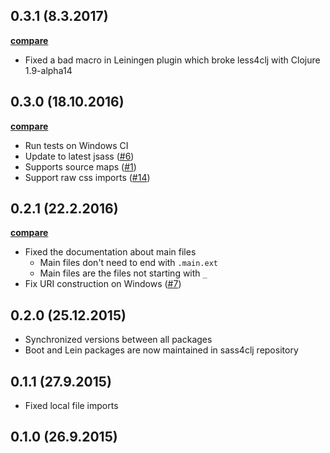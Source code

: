 ## 0.3.1 (8.3.2017)

**[compare](https://github.com/Deraen/sass4clj/compare/0.3.0...0.3.1)**

- Fixed a bad macro in Leiningen plugin which broke less4clj with Clojure 1.9-alpha14

## 0.3.0 (18.10.2016)

**[compare](https://github.com/Deraen/sass4clj/compare/0.2.1...0.3.0)**

- Run tests on Windows CI
- Update to latest jsass ([#6](https://github.com/Deraen/sass4clj/pull/6))
- Supports source maps ([#1](https://github.com/Deraen/sass4clj/pull/1))
- Support raw css imports ([#14](https://github.com/Deraen/sass4clj/pull/14))

## 0.2.1 (22.2.2016)

**[compare](https://github.com/Deraen/sass4clj/compare/0.2.0...0.2.1)**

- Fixed the documentation about main files
    - Main files don't need to end with `.main.ext`
    - Main files are the files not starting with `_`
- Fix URI construction on Windows ([#7](https://github.com/Deraen/sass4clj/pull/7))

## 0.2.0 (25.12.2015)

- Synchronized versions between all packages
- Boot and Lein packages are now maintained in sass4clj repository

## 0.1.1 (27.9.2015)

- Fixed local file imports

## 0.1.0 (26.9.2015)

